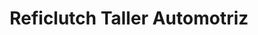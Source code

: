 ---
title: "Reficlutch Taller Automotriz"
url: /san-isidro-de-el-general/reficlutch-taller-automotriz/
shop: Autowerkstatt
---